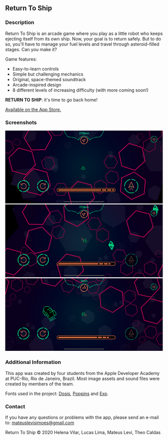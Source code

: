 ## Return To Ship
### Description

Return To Ship is an arcade game where you play as a little robot who keeps ejecting itself from its own ship. Now, your goal is to return safely. But to do so, you'll have to manage your fuel levels and travel through asteroid-filled stages. Can you make it?

Game features:
- Easy-to-learn controls 
- Simple but challenging mechanics
- Original, space-themed soundtrack
- Arcade-inspired design 
- 8 different levels of increasing difficulty (with more coming soon!)

**RETURN TO SHIP**: it's time to go back home!

[Available on the App Store.](https://apps.apple.com/br/app/return-to-ship/id1539465054?l=en)

### Screenshots

![Screenshot1](https://github.com/mateuslevisf/return-to-ship/blob/gh-pages/assets/img/screenshot1.png?raw=true)
![Screenshot2](https://github.com/mateuslevisf/return-to-ship/blob/gh-pages/assets/img/screenshot2.png?raw=true)
![Screenshot3](https://github.com/mateuslevisf/return-to-ship/blob/gh-pages/assets/img/screenshot3.png?raw=true)

### Additional Information

This app was created by four students from the Apple Developer Academy at PUC-Rio, Rio de Janeiro, Brazil. Most image assets and sound files were created by members of the team.

Fonts used in the project: [Dosis](https://fonts.google.com/specimen/Dosis?preview.text_type=custom&query=Dosis), [Poppins](https://fonts.google.com/specimen/Poppins?preview.text=&preview.text_type=custom&query=Poppins) and [Exo](https://fonts.google.com/specimen/Exo?preview.text=&preview.text_type=custom&query=Exo).

### Contact

If you have any questions or problems with the app, please send an e-mail to: mateuslevisimoes@gmail.com

Return To Ship © 2020 Helena Vilar, Lucas Lima, Mateus Levi, Theo Caldas

